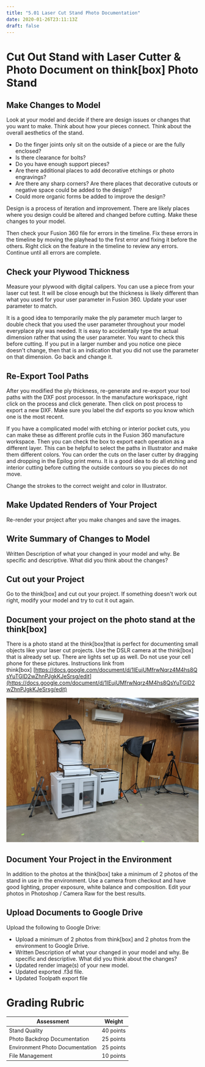 ```yaml
---
title: "5.01 Laser Cut Stand Photo Documentation"
date: 2020-01-26T23:11:13Z
draft: false
---
```


# Cut Out Stand with Laser Cutter & Photo Document on think[box] Photo Stand

## Make Changes to Model

Look at your model and decide if there are design issues or changes that you want to make. Think about how your pieces connect. Think about the overall aesthetics of the stand.

- Do the finger joints only sit on the outside of a piece or are the fully enclosed?
- Is there clearance for bolts?
- Do you have enough support pieces?
- Are there additional places to add decorative etchings or photo engravings?
- Are there any sharp corners? Are there places that decorative cutouts or negative space could be added to the design?
- Could more organic forms be added to improve the design?

Design is a process of iteration and improvement. There are likely places where you design could be altered and changed before cutting. Make these changes to your model.

Then check your Fusion 360 file for errors in the timeline. Fix these errors in the timeline by moving the playhead to the first error and fixing it before the others. Right click on the feature in the timeline to review any errors. Continue until all errors are complete.

## Check your Plywood Thickness

Measure your plywood with digital calipers. You can use a piece from your laser cut test. It will be close enough but the thickness is likely different than what you used for your user parameter in Fusion 360\. Update your user parameter to match.

It is a good idea to temporarily make the ply parameter much larger to double check that you used the user parameter throughout your model everyplace ply was needed. It is easy to accidentally type the actual dimension rather that using the user parameter. You want to check this before cutting. If you put in a larger number and you notice one piece doesn't change, then that is an indication that you did not use the parameter on that dimension. Go back and change it.

## Re-Export Tool Paths

After you modified the ply thickness, re-generate and re-export your tool paths with the DXF post processor. In the manufacture workspace, right click on the process and click generate. Then click on post process to export a new DXF. Make sure you label the dxf exports so you know which one is the most recent.

If you have a complicated model with etching or interior pocket cuts, you can make these as different profile cuts in the Fusion 360 manufacture workspace. Then you can check the box to export each operation as a different layer. This can be helpful to select the paths in Illustrator and make them different colors. You can order the cuts on the laser cutter by dragging and dropping in the Epilog print menu. It is a good idea to do all etching and interior cutting before cutting the outside contours so you pieces do not move.

Change the strokes to the correct weight and color in Illustrator.

## Make Updated Renders of Your Project

Re-render your project after you make changes and save the images.

## Write Summary of Changes to Model

Written Description of what your changed in your model and why. Be specific and descriptive. What did you think about the changes?

## Cut out your Project

Go to the think[box] and cut out your project. If something doesn't work out right, modify your model and try to cut it out again.

## Document your project on the photo stand at the think[box]

There is a photo stand at the think[box]that is perfect for documenting small objects like your laser cut projects. Use the DSLR camera at the think[box] that is already set up. There are lights set up as well. Do not use your cell phone for these pictures. Instructions link from think[box] [https://docs.google.com/document/d/1IEujUMfrwNqrz4M4hs8QsYuTGID2wZhnPJgkKJeSrsg/edit](https://docs.google.com/document/d/1IEujUMfrwNqrz4M4hs8QsYuTGID2wZhnPJgkKJeSrsg/edit)

![thinkbox photo stand](2021-thinkbox-photo-stand.jpg)

## Document Your Project in the Environment

In addition to the photos at the think[box] take a minimum of 2 photos of the stand in use in the environment. Use a camera from checkout and have good lighting, proper exposure, white balance and composition. Edit your photos in Photoshop / Camera Raw for the best results.

## Upload Documents to Google Drive

Upload the following to Google Drive:

- Upload a minimum of 2 photos from think[box] and 2 photos from the environment to Google Drive.
- Written Description of what your changed in your model and why. Be specific and descriptive. What did you think about the changes?
- Updated render image(s) of your new model.
- Updated exported .f3d file.
- Updated Toolpath export file

# Grading Rubric

| Assessment                      | Weight    |
| ------------------------------- | --------- |
| Stand Quality                   | 40 points |
| Photo Backdrop Documentation    | 25 points |
| Environment Photo Documentation | 25 points |
| File Management                 | 10 points |
